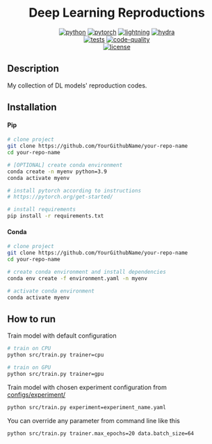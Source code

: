 <div align="center">

# Deep Learning Reproductions

[![python](https://img.shields.io/badge/-Python_3.11-blue?logo=python&logoColor=white)](https://github.com/pre-commit/pre-commit)
[![pytorch](https://img.shields.io/badge/PyTorch_2.0+-ee4c2c?logo=pytorch&logoColor=white)](https://pytorch.org/get-started/locally/)
[![lightning](https://img.shields.io/badge/-Lightning_2.0+-792ee5?logo=pytorchlightning&logoColor=white)](https://pytorchlightning.ai/)
[![hydra](https://img.shields.io/badge/Config-Hydra_1.3-89b8cd)](https://hydra.cc/)<br>
[![tests](https://github.com/avansp/dl-repro/actions/workflows/test.yml/badge.svg)](https://github.com/avansp/dl-repro/actions/workflows/test.yml)
[![code-quality](https://github.com/avansp/dl-repro/actions/workflows/code-quality-main.yaml/badge.svg)](https://github.com/ashleve/lightning-hydra-template/actions/workflows/code-quality-main.yaml)<br>
[![license](https://img.shields.io/badge/License-MIT-green.svg?labelColor=gray)](https://github.com/ashleve/lightning-hydra-template#license)

</div>

## Description

My collection of DL models' reproduction codes.

## Installation

#### Pip

```bash
# clone project
git clone https://github.com/YourGithubName/your-repo-name
cd your-repo-name

# [OPTIONAL] create conda environment
conda create -n myenv python=3.9
conda activate myenv

# install pytorch according to instructions
# https://pytorch.org/get-started/

# install requirements
pip install -r requirements.txt
```

#### Conda

```bash
# clone project
git clone https://github.com/YourGithubName/your-repo-name
cd your-repo-name

# create conda environment and install dependencies
conda env create -f environment.yaml -n myenv

# activate conda environment
conda activate myenv
```

## How to run

Train model with default configuration

```bash
# train on CPU
python src/train.py trainer=cpu

# train on GPU
python src/train.py trainer=gpu
```

Train model with chosen experiment configuration from [configs/experiment/](configs/experiment/)

```bash
python src/train.py experiment=experiment_name.yaml
```

You can override any parameter from command line like this

```bash
python src/train.py trainer.max_epochs=20 data.batch_size=64
```
